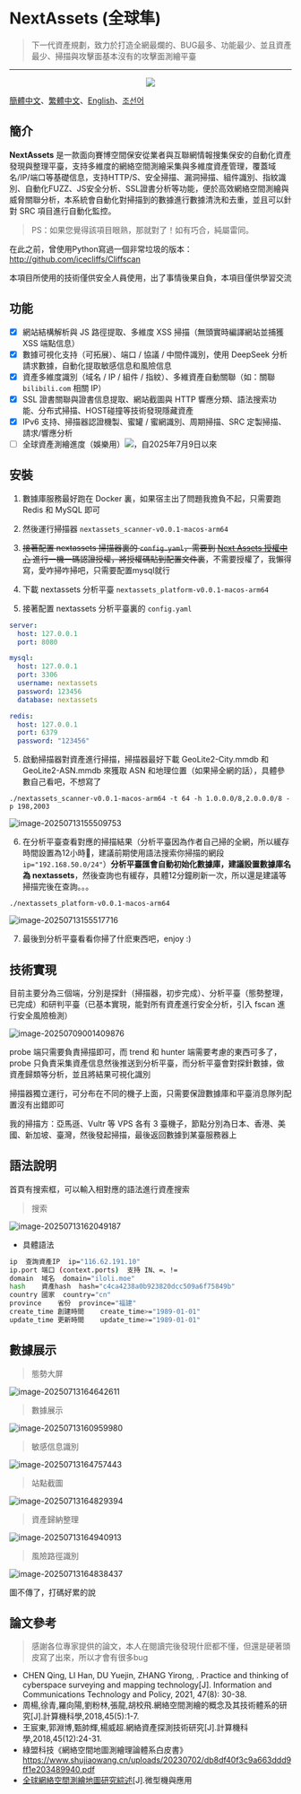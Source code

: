 # NextAssets (全球隼)

> 下一代資產規劃，致力於打造全網最爛的、BUG最多、功能最少、並且資產最少、掃描與攻擊面基本沒有的攻擊面測繪平臺

---

<div align="center">  
    <img src="./assets/不安です.png"> 
</div> 

[簡體中文](./README.md)、[繁體中文](./README-zh-TW.md)、[English](./README-en-US.md)、[조선어](./README-ko-KP.md)

## 簡介

**NextAssets** 是一款面向賽博空間保安從業者與互聯網情報搜集保安的自動化資產發現與整理平臺，支持多維度的網絡空間測繪采集與多維度資產管理，覆蓋域名/IP/端口等基礎信息，支持HTTP/S、安全掃描、漏洞掃描、組件識別、指紋識別、自動化FUZZ、JS安全分析、SSL證書分析等功能，便於高效網絡空間測繪與威脅關聯分析，本系統會自動化對掃描到的數據進行數據清洗和去重，並且可以針對 SRC 項目進行自動化監控。

> PS：如果您覺得該項目眼熟，那就對了！如有巧合，純屬雷同。

在此之前，曾使用Python寫過一個非常垃圾的版本：http://github.com/icecliffs/Cliffscan

<div align="center">
<p>本項目所使用的技術僅供安全人員使用，出了事情後果自負，本項目僅供學習交流</p>
</div>


## 功能

- [x] 網站結構解析與 JS 路徑提取、多維度 XSS 掃描（無頭實時編譯網站並捕獲 XSS 端點信息）
- [x] 數據可視化支持（可拓展）、端口 / 協議 / 中間件識別，使用 DeepSeek 分析請求數據，自動化提取敏感信息和風險信息
- [x] 資產多維度識別（域名 / IP / 組件 / 指紋）、多維資產自動關聯（如：關聯 `bilibili.com` 相關 IP）
- [x] SSL 證書關聯與證書信息提取、網站截圖與 HTTP 響應分類、語法搜索功能、分布式掃描、HOST碰撞等技術發現隱藏資產
- [x] IPv6 支持、掃描器認證機製、蜜罐 / 蜜網識別、周期掃描、SRC 定製掃描、請求/響應分析
- [ ] 全球資產測繪進度（娛樂用）<img src="https://img.shields.io/badge/%E8%BF%9B%E5%BA%A6-0.80%25(30000000/3706585103)-brightgreen)"/>，自2025年7月9日以來

## 安裝

1. 數據庫服務最好跑在 Docker 裏，如果宿主出了問題我擔負不起，只需要跑 Redis 和 MySQL 即可
2. 然後運行掃描器  `nextassets_scanner-v0.0.1-macos-arm64`
3. ~~接著配置 nextassets 掃描器裏的 `config.yaml`，需要到 [Next Assets 授權中心](https://nextassets.iloli.moe) 進行一機一碼認證授權，將授權碼貼到配置文件裏~~，不需要授權了，我懶得寫，愛咋掃咋掃吧，只需要配置mysql就行

4. 下載 nextassets 分析平臺 `nextassets_platform-v0.0.1-macos-arm64`
5. 接著配置 nextassets 分析平臺裏的 `config.yaml`

```yaml
server:
  host: 127.0.0.1
  port: 8080

mysql:
  host: 127.0.0.1
  port: 3306
  username: nextassets
  password: 123456
  database: nextassets

redis:
  host: 127.0.0.1
  port: 6379
  password: "123456"
```

5. 啟動掃描器對資產進行掃描，掃描器最好下載 GeoLite2-City.mmdb 和 GeoLite2-ASN.mmdb 來獲取 ASN 和地理位置（如果掃全網的話），具體參數自己看吧，不想寫了

```
./nextassets_scanner-v0.0.1-macos-arm64 -t 64 -h 1.0.0.0/8,2.0.0.0/8 -p 198,2003
```

![image-20250713155509753](./assets/image-20250713155509753.png)

6. 在分析平臺查看對應的掃描結果（分析平臺因為作者自己掃的全網，所以緩存時間設置為12小時🧐，建議前期使用語法搜索你掃描的網段 `ip="192.168.50.0/24"`）**分析平臺匯會自動初始化數據庫，建議設置數據庫名為 nextassets**，然後查詢也有緩存，具體12分鐘刷新一次，所以還是建議等掃描完後在查詢。。。

```
./nextassets_platform-v0.0.1-macos-arm64
```

![image-20250713155517716](./assets/image-20250713155517716.png)

7. 最後到分析平臺看看你掃了什麽東西吧，enjoy :)

## 技術實現

目前主要分為三個端，分別是探針（掃描器，初步完成）、分析平臺（態勢整理，已完成）和研判平臺（已基本實現，能對所有資產進行安全分析，引入 fscan 進行安全風險檢測）

![image-20250709001409876](./assets/image-20250709001409876.png)

probe 端只需要負責掃描即可，而 trend 和 hunter 端需要考慮的東西可多了，probe 只負責采集資產信息然後推送到分析平臺，而分析平臺會對探針數據，做資產歸類等分析，並且將結果可視化識別

掃描器獨立運行，可分布在不同的機子上面，只需要保證數據庫和平臺消息隊列配置沒有出錯即可

我的掃描方：亞馬遜、Vultr 等 VPS 各有 3 臺機子，節點分別為日本、香港、美國、新加坡、臺灣，然後發起掃描，最後返回數據到某臺服務器上

## 語法說明

首頁有搜索框，可以輸入相對應的語法進行資產搜索

> 搜索

![image-20250713162049187](./assets/image-20250713162049187.png)

- 具體語法

```bash
ip	查詢資產IP	ip="116.62.191.10"
ip.port	端口 (context.ports)	支持 IN、=、!=
domain	域名	domain="iloli.moe"
hash	資產hash	hash="c4ca4238a0b923820dcc509a6f75849b"
country	國家	country="cn"
province	省份	province="福建"
create_time	創建時間	create_time>="1989-01-01"
update_time	更新時間	update_time>="1989-01-01"
```

## 數據展示

> 態勢大屏

![image-20250713164642611](./assets/image-20250713164642611.png)

> 數據展示

![image-20250713160959980](./assets/image-20250713160959980.png)

> 敏感信息識別

![image-20250713164757443](./assets/image-20250713164757443.png)

> 站點截圖

![image-20250713164829394](./assets/image-20250713164829394.png)

> 資產歸納整理

![image-20250713164940913](./assets/image-20250713164940913.png)

> 風險路徑識別

![image-20250713164838437](./assets/image-20250713164838437.png)

圖不傳了，打碼好累的說

## 論文參考

> 感謝各位專家提供的論文，本人在閱讀完後發現什麽都不懂，但還是硬著頭皮寫了出來，所以才會有很多bug

- CHEN Qing, LI Han, DU Yuejin, ZHANG Yirong, . Practice and thinking of cyberspace surveying and mapping technology[J]. Information and Communications Technology and Policy, 2021, 47(8): 30-38.
- 周楊,徐青,羅向陽,劉粉林,張龍,胡校飛.網絡空間測繪的概念及其技術體系的研究[J].計算機科學,2018,45(5):1-7.
- 王宸東,郭淵博,甄帥輝,楊威超.網絡資產探測技術研究[J].計算機科學,2018,45(12):24-31.
- 綠盟科技《網絡空間地圖測繪理論體系白皮書》https://www.shujiaowang.cn/uploads/20230702/db8df40f3c9a663ddd9ff1e203489940.pdf
- [ 全球網絡空間測繪地圖研究綜述](https://jcs.iie.ac.cn/ch/reader/view_reference.aspx?pcid=5B3AB970F71A803DEACDC0559115BFCF0A068CD97DD29835&cid=8240383F08CE46C8B05036380D75B607&jid=09F0A586465924BAA255CE91FDD7C7DF&aid=E21E6737789C2A772C2343BD4521F616&yid=B6351343F4791CA3&vid=2B25C5E62F83A049&iid=94C357A881DFC066&sid=CA4FD0336C81A37A&eid=B31275AF3241DB2D)[J].微型機與應用